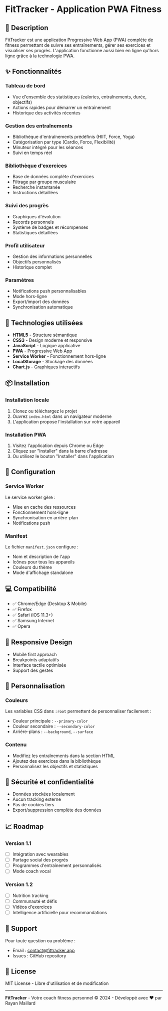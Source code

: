 # FitTracker - Application PWA Fitness

## 📱 Description

FitTracker est une application Progressive Web App (PWA) complète de fitness permettant de suivre ses entraînements, gérer ses exercices et visualiser ses progrès. L'application fonctionne aussi bien en ligne qu'hors ligne grâce à la technologie PWA.

## ✨ Fonctionnalités

### Tableau de bord
- Vue d'ensemble des statistiques (calories, entraînements, durée, objectifs)
- Actions rapides pour démarrer un entraînement
- Historique des activités récentes

### Gestion des entraînements
- Bibliothèque d'entraînements prédéfinis (HIIT, Force, Yoga)
- Catégorisation par type (Cardio, Force, Flexibilité)
- Minuteur intégré pour les séances
- Suivi en temps réel

### Bibliothèque d'exercices
- Base de données complète d'exercices
- Filtrage par groupe musculaire
- Recherche instantanée
- Instructions détaillées

### Suivi des progrès
- Graphiques d'évolution
- Records personnels
- Système de badges et récompenses
- Statistiques détaillées

### Profil utilisateur
- Gestion des informations personnelles
- Objectifs personnalisés
- Historique complet

### Paramètres
- Notifications push personnalisables
- Mode hors-ligne
- Export/import des données
- Synchronisation automatique

## 🚀 Technologies utilisées

- **HTML5** - Structure sémantique
- **CSS3** - Design moderne et responsive
- **JavaScript** - Logique applicative
- **PWA** - Progressive Web App
- **Service Worker** - Fonctionnement hors-ligne
- **LocalStorage** - Stockage des données
- **Chart.js** - Graphiques interactifs

## 📦 Installation

### Installation locale

1. Clonez ou téléchargez le projet
2. Ouvrez `index.html` dans un navigateur moderne
3. L'application propose l'installation sur votre appareil

### Installation PWA

1. Visitez l'application depuis Chrome ou Edge
2. Cliquez sur "Installer" dans la barre d'adresse
3. Ou utilisez le bouton "Installer" dans l'application

## 🔧 Configuration

### Service Worker

Le service worker gère :
- Mise en cache des ressources
- Fonctionnement hors-ligne
- Synchronisation en arrière-plan
- Notifications push

### Manifest

Le fichier `manifest.json` configure :
- Nom et description de l'app
- Icônes pour tous les appareils
- Couleurs du thème
- Mode d'affichage standalone

## 💻 Compatibilité

- ✅ Chrome/Edge (Desktop & Mobile)
- ✅ Firefox
- ✅ Safari (iOS 11.3+)
- ✅ Samsung Internet
- ✅ Opera

## 📱 Responsive Design

- Mobile first approach
- Breakpoints adaptatifs
- Interface tactile optimisée
- Support des gestes

## 🎨 Personnalisation

### Couleurs

Les variables CSS dans `:root` permettent de personnaliser facilement :
- Couleur principale : `--primary-color`
- Couleur secondaire : `--secondary-color`
- Arrière-plans : `--background`, `--surface`

### Contenu

- Modifiez les entraînements dans la section HTML
- Ajoutez des exercices dans la bibliothèque
- Personnalisez les objectifs et statistiques

## 🔐 Sécurité et confidentialité

- Données stockées localement
- Aucun tracking externe
- Pas de cookies tiers
- Export/suppression complète des données

## 📈 Roadmap

### Version 1.1
- [ ] Intégration avec wearables
- [ ] Partage social des progrès
- [ ] Programmes d'entraînement personnalisés
- [ ] Mode coach vocal

### Version 1.2
- [ ] Nutrition tracking
- [ ] Communauté et défis
- [ ] Vidéos d'exercices
- [ ] Intelligence artificielle pour recommandations

## 🐛 Support

Pour toute question ou problème :
- Email : contact@fittracker.app
- Issues : GitHub repository

## 📄 License

MIT License - Libre d'utilisation et de modification

---

**FitTracker** - Votre coach fitness personnel
© 2024 - Développé avec ❤️ par Rayan Maillard